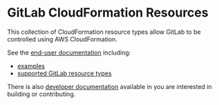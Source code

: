 # GitLab CloudFormation Resources

This collection of CloudFormation resource types allow GitLab to be controlled using AWS CloudFormation.

See the [end-user documentation](docs/user/generated/) including:

* [examples](docs/user/generated/stories/)
* [supported GitLab resource types](docs/user/generated/resources/)

There is also [developer documentation](docs/dev) available
in you are interested in building or contributing.

